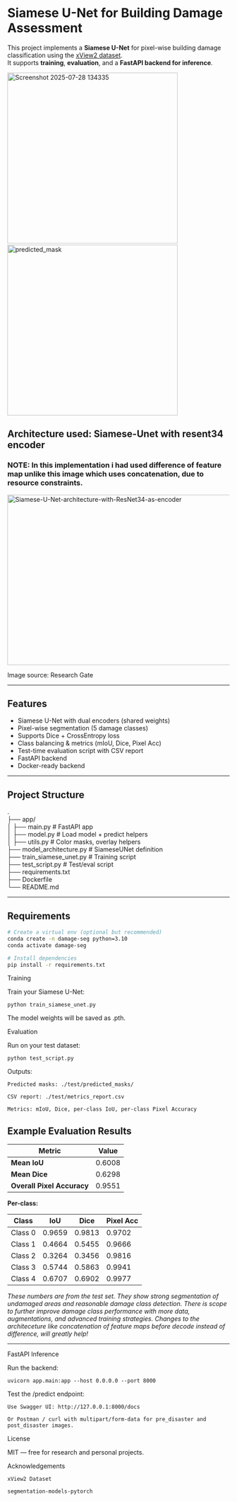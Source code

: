 # Siamese U-Net for Building Damage Assessment

This project implements a **Siamese U-Net** for pixel-wise building damage classification using the [xView2 dataset](https://xview2.org/).  
It supports **training**, **evaluation**, and a **FastAPI backend for inference**.

<img width="386" height="386" alt="Screenshot 2025-07-28 134335" src="https://github.com/user-attachments/assets/10fe09ed-185b-4d86-bfd2-e9925a5e2d2b" />&nbsp;&nbsp;&nbsp;&nbsp;&nbsp;&nbsp;&nbsp;&nbsp;
<img width="386" height="386" alt="predicted_mask" src="https://github.com/user-attachments/assets/286c2188-1eca-4b71-88fa-c9dc998dc317" />  

## Architecture used: Siamese-Unet with resent34 encoder 
### NOTE: In this implementation i had used difference of feature map unlike this image which uses concatenation, due to resource constraints.
<img width="800" height="385" alt="Siamese-U-Net-architecture-with-ResNet34-as-encoder" src="https://github.com/user-attachments/assets/bdaf7bec-ad48-458b-a545-ae9c8d5376e3" />


Image source: Research Gate


---

## Features

- Siamese U-Net with dual encoders (shared weights)
- Pixel-wise segmentation (5 damage classes)
- Supports Dice + CrossEntropy loss
- Class balancing & metrics (mIoU, Dice, Pixel Acc)
- Test-time evaluation script with CSV report
-  FastAPI backend 
-  Docker-ready backend

---


## Project Structure

.  
├── app/  
│ ├── main.py # FastAPI app  
│ ├── model.py # Load model + predict helpers  
│ ├── utils.py # Color masks, overlay helpers  
├── model_architecture.py # SiameseUNet definition  
├── train_siamese_unet.py # Training script  
├── test_script.py # Test/eval script  
├── requirements.txt  
├── Dockerfile  
└── README.md  



---

  
## Requirements

```bash
# Create a virtual env (optional but recommended)
conda create -n damage-seg python=3.10
conda activate damage-seg

# Install dependencies
pip install -r requirements.txt
```



Training

Train your Siamese U-Net:
```
python train_siamese_unet.py
```
The model weights will be saved as .pth.





Evaluation

Run on your test dataset:
```
python test_script.py
```
Outputs:

    Predicted masks: ./test/predicted_masks/

    CSV report: ./test/metrics_report.csv

    Metrics: mIoU, Dice, per-class IoU, per-class Pixel Accuracy


## Example Evaluation Results

| Metric | Value |
|----------------|-----------|
| **Mean IoU**   | 0.6008 |
| **Mean Dice**  | 0.6298 |
| **Overall Pixel Accuracy** | 0.9551 |

**Per-class:**

| Class | IoU | Dice | Pixel Acc |
|-------|------|------|----------------|
| Class 0 | 0.9659 | 0.9813 | 0.9702 |
| Class 1 | 0.4664 | 0.5455 | 0.9666 |
| Class 2 | 0.3264 | 0.3456 | 0.9816 |
| Class 3 | 0.5744 | 0.5863 | 0.9941 |
| Class 4 | 0.6707 | 0.6902 | 0.9977 |

*These numbers are from the test set. They show strong segmentation of undamaged areas and reasonable damage class detection. There is scope to further improve damage class performance with more data, augmentations, and advanced training strategies. Changes to the architeceture like concatenation of feature maps before decode instead of difference, will greatly help!*

---



FastAPI Inference 

Run the backend:
```
uvicorn app.main:app --host 0.0.0.0 --port 8000
```

Test the /predict endpoint:

    Use Swagger UI: http://127.0.0.1:8000/docs

    Or Postman / curl with multipart/form-data for pre_disaster and post_disaster images.





License

MIT — free for research and personal projects.





Acknowledgements

    xView2 Dataset

    segmentation-models-pytorch
